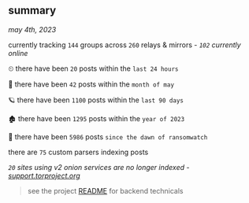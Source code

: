 
## summary
_may 4th, 2023_

currently tracking `144` groups across `260` relays & mirrors - _`102` currently online_

⏲ there have been `20` posts within the `last 24 hours`

🦈 there have been `42` posts within the `month of may`

🪐 there have been `1100` posts within the `last 90 days`

🏚 there have been `1295` posts within the `year of 2023`

🦕 there have been `5986` posts `since the dawn of ransomwatch`

there are `75` custom parsers indexing posts

_`20` sites using v2 onion services are no longer indexed - [support.torproject.org](https://support.torproject.org/onionservices/v2-deprecation/)_

> see the project [README](https://github.com/joshhighet/ransomwatch#ransomwatch--) for backend technicals
